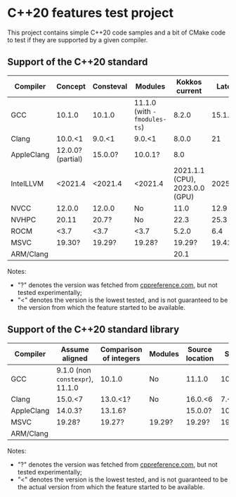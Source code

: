 # C++20 features test project

This project contains simple C++20 code samples and a bit of CMake code to test if they are supported by a given compiler.

## Support of the C++20 standard

| Compiler   | Concept           | Consteval | Modules                      | Kokkos current                 | Latest   |
|------------|-------------------|-----------|------------------------------|--------------------------------|----------|
| GCC        | 10.1.0            | 10.1.0    | 11.1.0 (with `-fmodules-ts`) | 8.2.0                          | 15.1.0   |
| Clang      | 10.0.<1           | 9.0.<1    | 9.0.<1                       | 8.0.0                          | 21       |
| AppleClang | 12.0.0? (partial) | 15.0.0?   | 10.0.1?                      | 8.0                            |          |
| IntelLLVM  | <2021.4           | <2021.4   | <2021.4                      | 2021.1.1 (CPU), 2023.0.0 (GPU) | 2025.1.2 |
| NVCC       | 12.0.0            | 12.0.0    | No                           | 11.0                           | 12.9     |
| NVHPC      | 20.11             | 20.7?     | No                           | 22.3                           | 25.3     |
| ROCM       | <3.7              | <3.7      | <3.7                         | 5.2.0                          | 6.4      |
| MSVC       | 19.30?            | 19.29?    | 19.28?                       | 19.29?                         | 19.42    |
| ARM/Clang  |                   |           |                              | 20.1                           |          |

Notes:
- "?" denotes the version was fetched from [cppreference.com](https://en.cppreference.com/w/cpp/compiler_support/20), but not tested experimentally;
- "<" denotes the version is the lowest tested, and is not guaranteed to be the version from which the feature started to be available.

## Support of the C++20 standard library

| Compiler   | Assume aligned                  | Comparison of integers | Modules | Source location | Span    | Kokkos current | Latest |
|------------|---------------------------------|------------------------|---------|-----------------|---------|----------------|--------|
| GCC        | 9.1.0 (non `constexpr`), 11.1.0 | 10.1.0                 | No      | 11.1.0          | 10.1.0  | 8.2.0          | 15.1.0 |
| Clang      | 15.0.<7                         | 13.0.<1?               | No      | 16.0.<6         | 7.<1.0  | 8.0.0          | 21     |
| AppleClang | 14.0.3?                         | 13.1.6?                |         | 15.0.0?         | 10.0.0? | 8.0            |        |
| MSVC       | 19.28?                          | 19.27?                 | 19.29?        | 19.29?          | 19.26   | 19.29          | 19.42  |
| ARM/Clang  |                                 |                        |         |                 |         |                |        |

Notes:
- "?" denotes the version was fetched from [cppreference.com](https://en.cppreference.com/w/cpp/compiler_support/20), but not tested experimentally;
- "<" denotes the version is the lowest tested, and is not guaranteed to be the actual version from which the feature started to be available.

